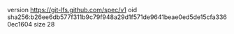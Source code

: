 version https://git-lfs.github.com/spec/v1
oid sha256:b26ee6db577f311b9c79f948a29d1f571de9641beae0ed5de15cfa3360ec1604
size 28
